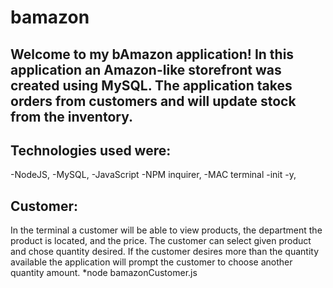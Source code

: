 # bamazon

## **Welcome to my bAmazon application!** In this application an Amazon-like storefront was created using MySQL. The application takes orders from customers and will update stock from the inventory. 

## **Technologies used were**:
-NodeJS,
-MySQL,
-JavaScript 
-NPM inquirer,
-MAC terminal 
-init -y,

## **Customer**:
In the terminal a customer will be able to view products, the department the product is located, and the price. The customer can select given product and chose quantity desired. If the customer desires more than the quantity available the application will prompt the customer to choose another quantity amount. 
*node bamazonCustomer.js